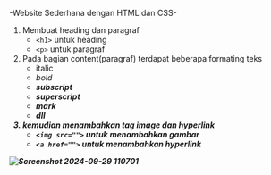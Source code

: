  -Website Sederhana dengan HTML dan CSS-
 
1. Membuat heading dan paragraf
    - `<h1>` untuk heading
    - `<p>` untuk paragraf
3. Pada bagian content(paragraf) terdapat beberapa formating teks
    - italic <i>
    - bold <b>
    - subscript <sub>
    - superscript <sup>
    - mark <mark>
    - dll
3. kemudian menambahkan tag image dan hyperlink
    - `<img src="">` untuk menambahkan gambar
    - `<a href="">` untuk menambahkan hyperlink

  ![Screenshot 2024-09-29 110701](https://github.com/user-attachments/assets/c1448c96-767c-452c-998b-cf4c5d9f128c)
